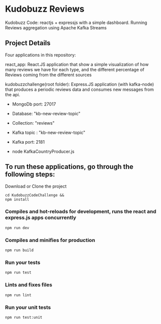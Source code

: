 # Kudobuzz Reviews 
Kudobuzz Code: reactjs + expressjs  with a simple dashboard. Running Reviews aggregation using Apache Kafka Streams

## Project Details
Four applications in this repository:

react_app: React.JS application that show a simple visualization of how many reviews we have for each type, and the different percentage of
Reviews coming from the different sources

kudobuzzchallenge(root folder): Express.JS application (with kafka-node) that produces a periodic reviews data and consumes new messages from the api. 
* MongoDb port: 27017
* Database: "kb-new-review-topic"
* Collection: "reviews"

* Kafka topic : "kb-new-review-topic"
* Kafka port: 2181
* node KafkaCountryProducer.js


## To run these applications, go through the following steps:
Download or Clone the project 
```
cd KudobuzzCodeChallenge &&
npm install
```
### Compiles and hot-reloads for development, runs the react and express.js apps concurrently
```
npm run dev
```
### Compiles and minifies for production
```
npm run build
```
### Run your tests
```
npm run test
```
### Lints and fixes files
```
npm run lint
```
### Run your unit tests
```
npm run test:unit
```

